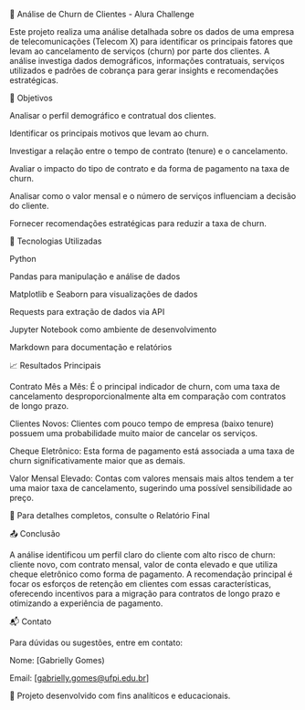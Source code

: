 📡 Análise de Churn de Clientes - Alura Challenge

Este projeto realiza uma análise detalhada sobre os dados de uma empresa de telecomunicações (Telecom X) para identificar os principais fatores que levam ao cancelamento de serviços (churn) por parte dos clientes. A análise investiga dados demográficos, informações contratuais, serviços utilizados e padrões de cobrança para gerar insights e recomendações estratégicas.

📌 Objetivos

Analisar o perfil demográfico e contratual dos clientes.

Identificar os principais motivos que levam ao churn.

Investigar a relação entre o tempo de contrato (tenure) e o cancelamento.

Avaliar o impacto do tipo de contrato e da forma de pagamento na taxa de churn.

Analisar como o valor mensal e o número de serviços influenciam a decisão do cliente.

Fornecer recomendações estratégicas para reduzir a taxa de churn.

🧪 Tecnologias Utilizadas

Python

Pandas para manipulação e análise de dados

Matplotlib e Seaborn para visualizações de dados

Requests para extração de dados via API

Jupyter Notebook como ambiente de desenvolvimento

Markdown para documentação e relatórios

📈 Resultados Principais

Contrato Mês a Mês: É o principal indicador de churn, com uma taxa de cancelamento desproporcionalmente alta em comparação com contratos de longo prazo.

Clientes Novos: Clientes com pouco tempo de empresa (baixo tenure) possuem uma probabilidade muito maior de cancelar os serviços.

Cheque Eletrônico: Esta forma de pagamento está associada a uma taxa de churn significativamente maior que as demais.

Valor Mensal Elevado: Contas com valores mensais mais altos tendem a ter uma maior taxa de cancelamento, sugerindo uma possível sensibilidade ao preço.

🔎 Para detalhes completos, consulte o Relatório Final

📤 Conclusão

A análise identificou um perfil claro do cliente com alto risco de churn: cliente novo, com contrato mensal, valor de conta elevado e que utiliza cheque eletrônico como forma de pagamento. A recomendação principal é focar os esforços de retenção em clientes com essas características, oferecendo incentivos para a migração para contratos de longo prazo e otimizando a experiência de pagamento.

📬 Contato

Para dúvidas ou sugestões, entre em contato:

Nome: [Gabrielly Gomes)

Email: [gabrielly.gomes@ufpi.edu.br]

📌 Projeto desenvolvido com fins analíticos e educacionais.
